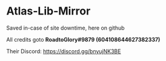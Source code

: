 # Atlas-Lib-Mirror

Saved in-case of site downtime, here on github

All credits goto **RoadtoGlory#9879 (604108644627382337)**

Their Discord: https://discord.gg/bnyujNK3BE
